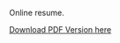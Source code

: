 Online resume.

<a href="resume.pdf" download="Charles_Nguyen_Resume">Download PDF Version here</a>
